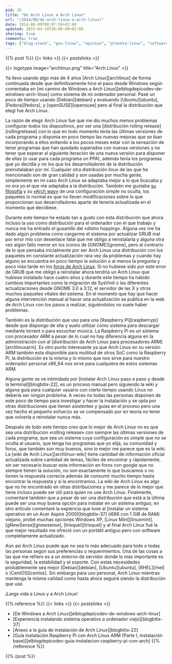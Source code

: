 ```yaml
---
pid: 36
title: "De Arch Linux a Arch Linux"
url: "/2014/08/de-arch-linux-a-arch-linux/"
date: 2014-08-09T00:07:58+02:00
updated: 2015-04-10T20:00:00+02:00
sharing: true
comments: true
tags: ["blog-stack", "gnu-linux", "opinion", "planeta-linux", "software", "software-libre"]
---
```


{{% post %}}
{{< links >}}
{{< postslinks >}}

{{< logotype image="archlinux.png" title="Arch Linux" >}}

Ya llevo usando algo más de 4 años [Arch Linux][archlinux] de forma continuada desde que definitivamente hice el paso desde Windows según comentaba en [mi camino de Windows a Arch Linux][elblogdepicodev-de-windows-arch-linux] como sistema de mi ordenador personal. Pasé un poco de tiempo usando [Debian][debian] y evaluando [Ubuntu][ubuntu], [Fedora][fedora], y [openSUSE][opensuse] pero al final la distribución que elegí fue Arch Linux.

La razón de elegir Arch Linux fue que me dio muchos menos problemas configurar todos los dispositivos, por ser una [distribución rolling release][rollingrelease] con lo que en todo momento tenía las últimas versiones de cada programa y disponía en poco tiempo las nuevas mejoras que se iban incorporando a ellos evitando a los pocos meses estar con la sensación de tener programas que han quedado superados con nuevas versiones y no tener que esperar al siguiente iteración de una nueva versión para disponer de ellas (o usar para cada programa un PPA), además tenía los programas que yo decidía y no los que los desarrolladores de la distribución preinstalaban por mi. Cualquier otra distribución linux de las que he mencionado son de gran calidad y son usadas por mucha gente, simplemente en mi caso Arch Linux se adaptaba mejor a lo que buscaba y no era yo el que me adaptaba a la distribución. También me gustaba [su filosofía](https://wiki.archlinux.org/index.php/Arch_Linux) y su [«Arch way»](https://wiki.archlinux.org/index.php/The_Arch_Way) de una configuración simple no oculta, los paquetes lo normal es que no lleven modificaciones sobre lo que proporcionan sus desarrolladores aparte de tenerla actualizada en el momento que decidiese.

Durante este tiempo he estado tan a gusto con esta distribución que ahora incluso la uso como distribución para el ordenador con el que trabajo y nunca me ha entrado el gusanillo del «distro hopping». Alguna vez me ha dado algún problema como cargarme el sistema por actualizar GRUB mal por error mío con desenlace fatal que me obligo a reinstalarla y alguna otra vez algún fallo menor en los iconos de [GNOME][gnome], pero al contrario de lo que pensaba inicialmente por ser Arch Linux una distribución con los paquetes en constante actualización rara vez da problemas y cuando hay alguno se encuentra en poco tiempo la solución o al menos la pregunta y poco más tarde en los [foros de Arch Linux](https://bbs.archlinux.org/). Si no hubiese sido por este error de GRUB que me obligó a reinstalar ahora tendría un Arch Linux que hubiese instalado hace cuatro años y durante este tiempo ha habido cambios importantes como la migración de SysVinit o las diferentes actualizaciones desde GNOME 3.0 a 3.12, el servidor de las X y otros muchos paquetes vitales del sistema. En el momento que hay que hacer alguna intervención manual al hacer una actualización se publica en la web de Arch Linux con los pasos a realizar, siguiéndolos no suele haber problemas.

También es la distribución que uso para una [Raspberry Pi][raspberrypi] desde que dispongo de ella y suelo utilizar como sistema para descargar mediante torrent o para escuchar música. La Raspberry Pi es un sistema con procesador ARM a pesar de lo cual no hay diferencia alguna en la administración con al [distribución de Arch Linux para procesadores ARM][archlinuxarm]. Es otro punto interesante ya que Arch Linux en su versión ARM también esta disponible para multitud de otros SoC como la Raspberry Pi, la distribución es la misma y lo mismo que nos sirve para nuestro ordenador personal x86_64 nos sirve para cualquiera de estos sistemas ARM.

Alguna gente se ve intimidada por [instalar Arch Linux paso a paso y desde la terminal][blogbitix-22], es un proceso manual pero siguiendo la wiki y alguna guía para cualquier usuario con cierto tiempo usando Linux no debería ser ningún problema. A veces no todas las personas disponen de este poco de tiempo para investigar y hacer la instalación y se opta por otras distribuciones que tienen asistentes y guías en el proceso pero una vez hecho el pequeño esfuerzo se ve compensado por en teoría no tener que volverla a reinstalar nunca más.

Después de todo este tiempo creo que lo mejor de Arch Linux no es que sea una distribución «rolling release» con siempre las últimas versiones de cada programa, que sea un sistema cuya configuración es simple que no se oculta al usuario, que tenga los programas que yo elija, su comunidad y foros, que también son muy buenos, sino lo mejor me parece que es la wiki. La [wiki de Arch Linux][archlinux-wiki] tiene cantidad de información oficial actualizada sobre cantidad de temas, fáciles de encontrar y rápidamente, sin ser necesario buscar esta información en foros con google que no siempre tienen la solución, no son exactamente lo que buscamos o no tienen la respuesta correcta además de consumir mucho tiempo hasta encontrar la respuesta y si la encontramos. La wiki de Arch Linux es algo que no he encontrado en otras distribuciones y me parece de lo mejor que tiene incluso puede ser útil para quien no use Arch Linux. Finalmente, comentaré también que a pesar de ser una distribución que está a la última puede ser una muy buena opción para instalar en un sistema antiguo, en otro artículo comentaré la expiencia que tuve al [instalar un sistema operativo en un Acer Aspire 2000][blogbitix-37] (i686 con 1 GiB de RAM) viejuno, probé muchas opciones Windows XP, [Linux Mint][linuxmint], [gNewSense][gnewsense], [trisquel][trisquel] y al final Arch Linux fué la que mejor resultado me ofreció con un portátil antiguo pero con software completamente actualizado.

Aún así Arch Linux puede que no sea lo más adecuado para todo o todas las personas según sus preferencias o requerimientos. Una de las cosas a las que me refiero es a un entorno de servidor donde lo más importante es la seguridad, la estabilidad y el soporte. Con estas necesidades probablemente sea mejor [Debian][debian], [Ubuntu][ubuntu], [RHEL][rhel] o [CentOS][centos]. Sin embargo para uso personal, Arch Linux mientras mantenga la misma calidad como hasta ahora seguirá siendo la distribución que use.

¡Larga vida a Linux y a Arch Linux!

{{% reference %}}
{{< links >}}
{{< postslinks >}}
* [De Windows a Arch Linux][elblogdepicodev-de-windows-arch-linux]
* [Experiencia instalando sistema operativo a ordenador viejo][blogbitix-37]
* [Anexo a la guía de instalación de Arch Linux][blogbitix-22]
* [Guía instalación Raspberry Pi con Arch Linux ARM (Parte I, instalación base)][elblogdepicodev-guia-instalacion-raspberry-pi-con-arch]
{{% /reference %}}

{{% /post %}}
